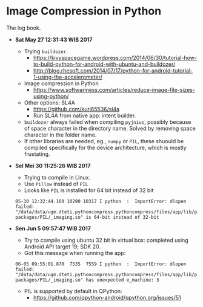 Image Compression in Python
===========================
The log book.

- **Sat May 27 12:31:43 WIB 2017**
	- Trying `buildozer`.
		- https://kivyspacegame.wordpress.com/2014/06/30/tutorial-how-to-build-python-for-android-with-ubuntu-and-buildozer/
		- http://blog.rhesoft.com/2014/07/17/python-for-android-tutorial-1-using-the-accelerometer/
	- Image compression in Python
		- https://www.softwariness.com/articles/reduce-image-file-sizes-using-python/
	- Other options: SL4A
		- https://github.com/kuri65536/sl4a
		- Run SL4A from native app: intent builder.
	- `buildozer` always failed when compiling `pyjnius`, possibly because of space character in the directory name. Solved by removing space character in the folder name.
	- If other libraries are needed, eg., `numpy` or `PIL`, these shuould be compiled specifically for the device architecture, which is mostly frustating.

- **Sel Mei 30 11:25:26 WIB 2017**
	- Trying to compile in Linux.
	- Use `Pillow` instead of `PIL`
	- Looks like `PIL` is installed for 64 bit instead of 32 bit
	```
	05-30 12:32:44.160 10290 10317 I python  :  ImportError: dlopen failed: "/data/data/ugm.dteti.pythoncompress.pythoncompress/files/app/lib/python2.7/site-packages/PIL/_imaging.so" is 64-bit instead of 32-bit
	```
- **Sen Jun  5 09:57:47 WIB 2017**
	- Try to compile using ubuntu 32 bit in virtual box: completed using Android API target 19; SDK 20.
	- Got this message when running the app:
	```
	06-05 09:55:01.870  7535  7559 I python  :  ImportError: dlopen failed: "/data/data/ugm.dteti.pythoncompress.pythoncompress/files/app/lib/python2.7/site-packages/PIL/_imaging.so" has unexpected e_machine: 3
	```
	- PIL is supported by default in QPython:
		- https://github.com/qpython-android/qpython.org/issues/51
